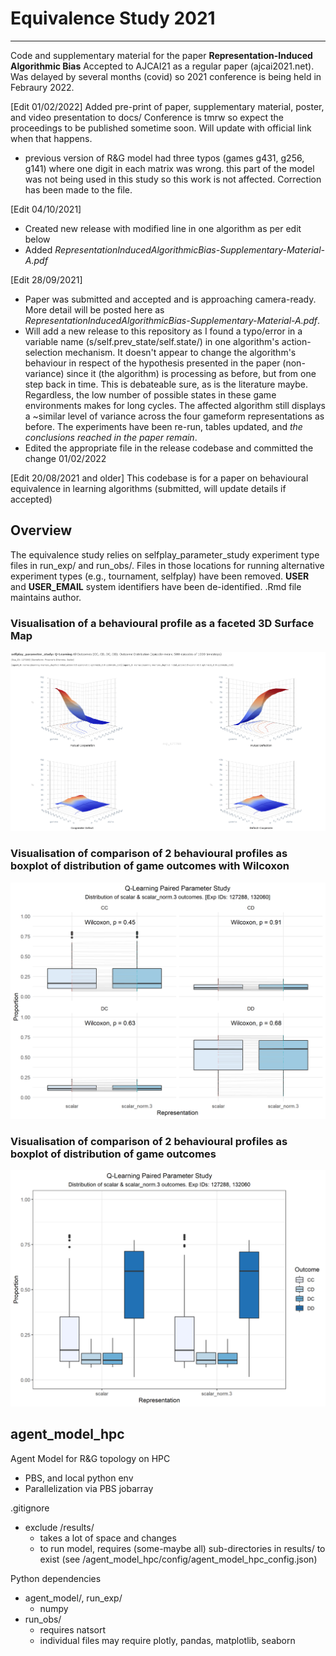 # Equivalence Study 2021
------------------------
Code and supplementary material for the paper **Representation-Induced Algorithmic Bias**
Accepted to AJCAI21 as a regular paper (ajcai2021.net).
Was delayed by several months (covid) so 2021 conference is being held in Febraury 2022.



[Edit 01/02/2022]
Added pre-print of paper, supplementary material, poster, and video presentation to docs/
Conference is tmrw so expect the proceedings to be published sometime soon. Will update with official link when that happens.
- previous version of R&G model had three typos (games g431, g256, g141) where one digit in each matrix was wrong. this part of the model was not being used in this study so this work is not affected. Correction has been made to the file.

[Edit 04/10/2021]
- Created new release with modified line in one algorithm as per edit below
- Added _RepresentationInducedAlgorithmicBias-Supplementary-Material-A.pdf_


[Edit 28/09/2021]
- Paper was submitted and accepted and is approaching camera-ready. 
More detail will be posted here as _RepresentationInducedAlgorithmicBias-Supplementary-Material-A.pdf_. 
- Will add a new release to this repository as I found a typo/error in a variable name (s/self.prev_state/self.state/) in one algorithm's action-selection mechanism. It doesn't appear to change the algorithm's behaviour in respect of the hypothesis presented in the paper (non-variance) since it (the algorithm) is processing as before, but from one step back in time. This is debateable sure, as is the literature maybe. Regardless, the low number of possible states in these game environments makes for long cycles. The affected algorithm still displays a ~similar level of variance across the four gameform representations as before. The experiments have been re-run, tables updated, and _the conclusions reached in the paper remain_. 
- Edited the appropriate file in the release codebase and committed the change 01/02/2022

[Edit 20/08/2021 and older]
This codebase is for a paper on behavioural equivalence in learning algorithms (submitted, will update details if accepted)

## Overview
The equivalence study relies on selfplay_parameter_study experiment type files in run_exp/ and run_obs/.
Files in those locations for running alternative experiment types (e.g., tournament, selfplay) have been removed.
__USER__ and __USER_EMAIL__ system identifiers have been de-identified. .Rmd file maintains author.

### Visualisation of a behavioural profile as a faceted 3D Surface Map
![3D Surface Map of Q-Learning game outcomes](https://github.com/simoncstanton/equivalence_study/blob/main/docs/exp_id_127288_q-learning-pd-scalar_selfplay_parameter_study.png?raw=true)

### Visualisation of comparison of 2 behavioural profiles as boxplot of distribution of game outcomes with Wilcoxon
![Boxplot equivalence Q-Learning - Wilcoxon](https://github.com/simoncstanton/equivalence_study/blob/main/docs/compare_transforms_qlearning_127288_132060_facet_boxplot_paired_lines.png?raw=true)

### Visualisation of comparison of 2 behavioural profiles as boxplot of distribution of game outcomes
![Boxplot equivalence Q-Learning](https://github.com/simoncstanton/equivalence_study/blob/main/docs/compare_transforms_qlearning_127288_132060_grouped_boxplot.png?raw=trueE)

## agent_model_hpc
Agent Model for R&amp;G topology on HPC
- PBS, and local python env
- Parallelization via PBS jobarray

.gitignore
- exclude /results/ 
  - takes a lot of space and changes
  - to run model, requires (some-maybe all) sub-directories in results/ to exist (see /agent_model_hpc/config/agent_model_hpc_config.json)


Python dependencies
- agent_model/, run_exp/
  - numpy
- run_obs/ 
  - requires natsort
  - individual files may require plotly, pandas, matplotlib, seaborn
